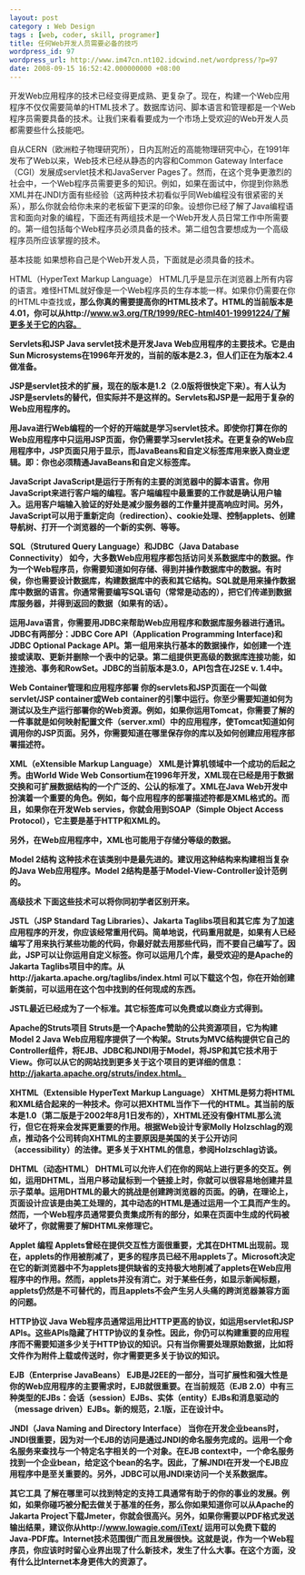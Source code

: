 ```yaml
---
layout: post
category : Web Design
tags : [web, coder, skill, programer]
title: 任何Web开发人员需要必备的技巧
wordpress_id: 97
wordpress_url: http://www.im47cn.nt102.idcwind.net/wordpress/?p=97
date: 2008-09-15 16:52:42.000000000 +08:00
---
```

开发Web应用程序的技术已经变得更成熟、更复杂了。现在，构建一个Web应用程序不仅仅需要简单的HTML技术了。数据库访问、脚本语言和管理都是一个Web程序员需要具备的技术。让我们来看看要成为一个市场上受欢迎的Web开发人员都需要些什么技能吧。

自从CERN（欧洲粒子物理研究所），日内瓦附近的高能物理研究中心，在1991年发布了Web以来，Web技术已经从静态的内容和Common Gateway Interface（CGI）发展成servlet技术和JavaServer Pages了。然而，在这个竞争更激烈的社会中，一个Web程序员需要更多的知识。例如，如果在面试中，你提到你熟悉XML并在JNDI方面有些经验（这两种技术初看似乎同Web编程没有很紧密的关系），那么你就会给你未来的老板留下更深的印象。设想你已经了解了Java编程语言和面向对象的编程，下面还有两组技术是一个Web开发人员日常工作中所需要的。第一组包括每个Web程序员必须具备的技术。第二组包含要想成为一个高级程序员所应该掌握的技术。

基本技能
如果想称自己是个Web开发人员，下面就是必须具备的技术。

HTML（HyperText Markup Language）
HTML几乎是显示在浏览器上所有内容的语言。难怪HTML就好像是一个Web程序员的生存本能一样。如果你仍需要在你的HTML中查找<tr>或<b>，那么你真的需要提高你的HTML技术了。HTML的当前版本是4.01，你可以从http://www.w3.org/TR/1999/REC-html401-19991224/了解更多关于它的内容。

Servlets和JSP
Java servlet技术是开发Java Web应用程序的主要技术。它是由Sun Microsystems在1996年开发的，当前的版本是2.3，但人们正在为版本2.4做准备。

JSP是servlet技术的扩展，现在的版本是1.2（2.0版将很快定下来）。有人认为JSP是servlets的替代，但实际并不是这样的。Servlets和JSP是一起用于复杂的Web应用程序的。

用Java进行Web编程的一个好的开端就是学习servlet技术。即使你打算在你的Web应用程序中只运用JSP页面，你仍需要学习servlet技术。在更复杂的Web应用程序中，JSP页面只用于显示，而JavaBeans和自定义标签库用来嵌入商业逻辑。即：你也必须精通JavaBeans和自定义标签库。


JavaScript
JavaScript是运行于所有的主要的浏览器中的脚本语言。你用JavaScript来进行客户端的编程。客户端编程中最重要的工作就是确认用户输入。运用客户端输入验证的好处是减少服务器的工作量并提高响应时间。另外，JavaScript可以用于重新定向（redirection）、cookie处理、控制applets、创建导航树、打开一个浏览器的一个新的实例、等等。

SQL（Strutured Query Language）和JDBC（Java Database Connectivity）
如今，大多数Web应用程序都包括访问关系数据库中的数据。作为一个Web程序员，你需要知道如何存储、得到并操作数据库中的数据。有时侯，你也需要设计数据库，构建数据库中的表和其它结构。SQL就是用来操作数据库中数据的语言。你通常需要编写SQL语句（常常是动态的），把它们传递到数据库服务器，并得到返回的数据（如果有的话）。

运用Java语言，你需要用JDBC来帮助Web应用程序和数据库服务器进行通讯。JDBC有两部分：JDBC Core API（Application Programming Interface)和JDBC Optional Package API。第一组用来执行基本的数据操作，如创建一个连接或读取、更新并删除一个表中的记录。第二组提供更高级的数据库连接功能，如连接池、事务和RowSet。JDBC的当前版本是3.0，API包含在J2SE v. 1.4中。

Web Container管理和应用程序部署
你的servlets和JSP页面在一个叫做servlet/JSP container或Web container的引擎中运行。你至少需要知道如何为测试以及生产运行部署你的Web资源。例如，如果你运用Tomcat，你需要了解的一件事就是如何映射配置文件（server.xml）中的应用程序，使Tomcat知道如何调用你的JSP页面。另外，你需要知道在哪里保存你的库以及如何创建应用程序部署描述符。

XML（eXtensible Markup Language）
XML是计算机领域中一个成功的后起之秀。由World Wide Web Consortium在1996年开发，XML现在已经是用于数据交换和可扩展数据结构的一个广泛的、公认的标准了。XML在Java Web开发中扮演着一个重要的角色。例如，每个应用程序的部署描述符都是XML格式的。而且，如果你在开发Web servies，你就会用到SOAP（Simple Object Access Protocol），它主要是基于HTTP和XML的。

另外，在Web应用程序中，XML也可能用于存储分等级的数据。

Model 2结构
这种技术在该类别中是最先进的。建议用这种结构来构建相当复杂的Java Web应用程序。Model 2结构是基于Model-View-Controller设计范例的。

高级技术
下面这些技术可以将你同初学者区别开来。

JSTL（JSP Standard Tag Libraries）、Jakarta Taglibs项目和其它库
为了加速应用程序的开发，你应该经常重用代码。简单地说，代码重用就是，如果有人已经编写了用来执行某些功能的代码，你最好就去用那些代码，而不要自己编写了。因此，JSP可以让你运用自定义标签。你可以运用几个库，最受欢迎的是Apache的Jakarta Taglibs项目中的库。从http://jakarta.apache.org/taglibs/index.html 可以下载这个包，你在开始创建新类前，可以运用在这个包中找到的任何现成的东西。

JSTL最近已经成为了一个标准。其它标签库可以免费或以商业方式得到。

Apache的Struts项目
Struts是一个Apache赞助的公共资源项目，它为构建Model 2 Java Web应用程序提供了一个构架。Struts为MVC结构提供它自己的Controller组件，将EJB、JDBC和JNDI用于Model，将JSP和其它技术用于View。你可以从它的网站找到更多关于这个项目的更详细的信息：http://jakarta.apache.org/struts/index.html。

XHTML（Extensible HyperText Markup Language）
XHTML是努力将HTML和XML结合起来的一种技术。你可以把XHTML当作下一代的HTML。其当前的版本是1.0（第二版是于2002年8月1日发布的），XHTML还没有像HTML那么流行，但它在将来会发挥更重要的作用。根据Web设计专家Molly Holzschlag的观点，推动各个公司转向XHTML的主要原因是美国的关于公开访问（accessibility）的法律。更多关于XHTML的信息，参阅Holzschlag访谈。

DHTML（动态HTML）
DHTML可以允许人们在你的网站上进行更多的交互。例如，运用DHTML，当用户移动鼠标到一个链接上时，你就可以很容易地创建并显示子菜单。运用DHTML的最大的挑战是创建跨浏览器的页面。的确，在理论上，页面设计应该是由美工处理的，其中动态的HTML是通过运用一个工具而产生的。然而，一个Web程序员通常要负责集成所有的部分，如果在页面中生成的代码被破坏了，你就需要了解DHTML来修理它。

Applet 编程
Applets曾经在提供交互性方面很重要，尤其在DHTML出现前。现在，applets的作用被削减了，更多的程序员已经不用applets了。Microsoft决定在它的新浏览器中不为applets提供缺省的支持极大地削减了applets在Web应用程序中的作用。然而，applets并没有消亡。对于某些任务，如显示新闻标题，applets仍然是不可替代的，而且applets不会产生另人头痛的跨浏览器兼容方面的问题。

HTTP协议
Java Web程序员通常运用比HTTP更高的协议，如运用servlet和JSP APIs。这些APIs隐藏了HTTP协议的复杂性。因此，你仍可以构建重要的应用程序而不需要知道多少关于HTTP协议的知识。只有当你需要处理原始数据，比如将文件作为附件上载或传送时，你才需要更多关于协议的知识。

EJB（Enterprise JavaBeans）
EJB是J2EE的一部分，当可扩展性和强大性是你的Web应用程序的主要需求时，EJB就很重要。在当前规范（EJB 2.0）中有三种类型的EJBs：会话（session）EJBs、实体（entity）EJBs和消息驱动的（message driven）EJBs。新的规范，2.1版，正在设计中。

JNDI（Java Naming and Directory Interface）
当你在开发企业beans时，JNDI很重要，因为对一个EJB的访问是通过JNDI的命名服务完成的。运用一个命名服务来查找与一个特定名字相关的一个对象。在EJB context中，一个命名服务找到一个企业bean，给定这个bean的名字。因此，了解JNDI在开发一个EJB应用程序中是至关重要的。另外，JDBC可以用JNDI来访问一个关系数据库。

其它工具
了解在哪里可以找到特定的支持工具通常有助于的你的事业的发展。例如，如果你碰巧被分配去做关于基准的任务，那么你如果知道你可以从Apache的Jakarta Project下载Jmeter，你就会很高兴。另外，如果你需要以PDF格式发送输出结果，建议你从http://www.lowagie.com/iText/ 运用可以免费下载的Java-PDF库。Internet技术范围很广而且发展很快。这就是说，作为一个Web程序员，你应该时时留心业界出现了什么新技术，发生了什么大事。在这个方面，没有什么比Internet本身更伟大的资源了。</b></tr>
